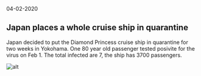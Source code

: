04-02-2020

## Japan places a whole cruise ship in quarantine

Japan decided to put the Diamond Princess cruise ship in quarantine for two weeks in Yokohama. One 80 year old passenger tested posivite for the virus on Feb 1. The total infected are 7, the ship has 3700 passengers.

![alt](https://beta.ctvnews.ca/content/dam/cp24/images/2020/2/5/1_4799418.jpg?cache_timestamp=1581583482706)



